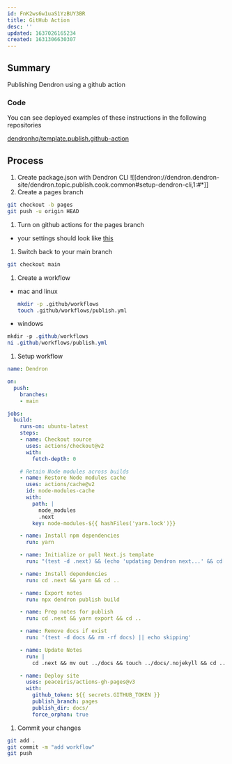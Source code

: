```yaml
---
id: FnK2ws6w1uaS1YzBUY3BR
title: GitHub Action
desc: ''
updated: 1637026165234
created: 1631306630307
---
```


## Summary

Publishing Dendron using a github action

### Code
You can see deployed examples of these instructions in the following repositories

[dendronhq/template.publish.github-action](https://github.com/dendronhq/template.publish.github-action)

## Process
1. Create package.json with Dendron CLI
![[dendron://dendron.dendron-site/dendron.topic.publish.cook.common#setup-dendron-cli,1:#*]]
1. Create a pages branch
  ```sh
  git checkout -b pages
  git push -u origin HEAD
  ```
1. Turn on github actions for the pages branch
  - your settings should look like [this](https://www.loom.com/i/5f0cbb6eb23a48e89942d76406413303)
1. Switch back to your main branch
  ```sh
  git checkout main
  ```
1. Create a workflow
  - mac and linux
    ```sh
    mkdir -p .github/workflows
    touch .github/workflows/publish.yml
    ```
  - windows
  ```powershell
  mkdir -p .github/workflows
  ni .github/workflows/publish.yml
  ```

1. Setup workflow
  ```yml
  name: Dendron

  on:
    push:
      branches:
      - main

  jobs:
    build:
      runs-on: ubuntu-latest
      steps:
      - name: Checkout source
        uses: actions/checkout@v2
        with:
          fetch-depth: 0

      # Retain Node modules across builds
      - name: Restore Node modules cache
        uses: actions/cache@v2
        id: node-modules-cache
        with:
          path: |
            node_modules
            .next
          key: node-modules-${{ hashFiles('yarn.lock')}}

      - name: Install npm dependencies
        run: yarn

      - name: Initialize or pull Next.js template
        run: "(test -d .next) && (echo 'updating Dendron next...' && cd .next && git reset --hard && git clean -f && git pull) || (echo 'init Dendron next' && npx dendron publish init)"

      - name: Install dependencies
        run: cd .next && yarn && cd ..

      - name: Export notes
        run: npx dendron publish build

      - name: Prep notes for publish
        run: cd .next && yarn export && cd ..

      - name: Remove docs if exist
        run: '(test -d docs && rm -rf docs) || echo skipping'

      - name: Update Notes
        run: |
          cd .next && mv out ../docs && touch ../docs/.nojekyll && cd ..

      - name: Deploy site
        uses: peaceiris/actions-gh-pages@v3
        with:
          github_token: ${{ secrets.GITHUB_TOKEN }}
          publish_branch: pages
          publish_dir: docs/
          force_orphan: true
  ```
1. Commit your changes
  ```sh
  git add .
  git commit -m "add workflow"
  git push
  ```
